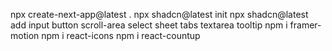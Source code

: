 
npx create-next-app@latest .
npx shadcn@latest init
npx shadcn@latest add input button scroll-area select sheet tabs textarea tooltip
npm i framer-motion
npm i react-icons
npm i react-countup